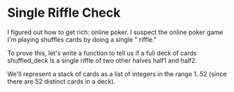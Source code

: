 # Single Riffle Check

I figured out how to get rich: online poker.
I suspect the online poker game I'm playing shuffles cards by doing a single "
riffle."

To prove this, let's write a function to tell us if a full deck of cards
shuffled_deck is a single riffle of two other halves half1 and half2.

We'll represent a stack of cards as a list of integers in the range 1..52
(since there are 52 distinct cards in a deck).


